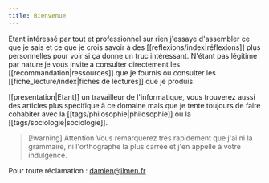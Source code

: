 ```yaml
---
title: Bienvenue
---
```


Etant intéressé par tout et professionnel sur rien j'essaye d'assembler ce que je sais et ce que je crois savoir à des [[reflexions/index|réflexions]] plus personnelles pour voir si ça donne un truc intéressant. N'étant pas légitime par nature je vous invite a consulter directement les [[recommandation|ressources]] que je fournis ou consulter les [[fiche_lecture/index|fiches de lectures]] que je produis.

[[presentation|Etant]] un travailleur de l'informatique, vous trouverez aussi des articles plus spécifique à ce domaine mais que je tente toujours de faire cohabiter avec la [[tags/philosophie|philosophie]] ou la [[tags/sociologie|sociologie]].

> [!warning] Attention
> Vous remarquerez très rapidement que j'ai ni la grammaire, ni l'orthographe la plus carrée et j'en appelle à votre indulgence.

Pour toute réclamation : damien@ilmen.fr
